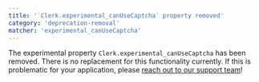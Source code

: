 ```yaml
---
title: '`Clerk.experimental_canUseCaptcha` property removed'
category: 'deprecation-removal'
matcher: 'experimental_canUseCaptcha'
---
```


The experimental property `Clerk.experimental_canUseCaptcha` has been removed. There is no replacement for this functionality currently. If this is problematic for your application, please [reach out to our support team](https://clerk.com/support)!
